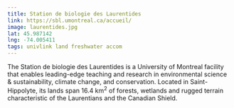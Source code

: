 ```yaml
---
title: Station de biologie des Laurentides
link: https://sbl.umontreal.ca/accueil/
image: laurentides.jpg
lat: 45.987142
lng: -74.005411
tags: univlink land freshwater accom
---
```


The Station de biologie des Laurentides is a University of Montreal facility that enables leading-edge teaching and
research in environmental science & sustainability, climate change, and conservation. Located in Saint-Hippolyte, its
lands span 16.4 km<sup>2</sup> of forests, wetlands and rugged terrain characteristic of the Laurentians and the
Canadian Shield.
